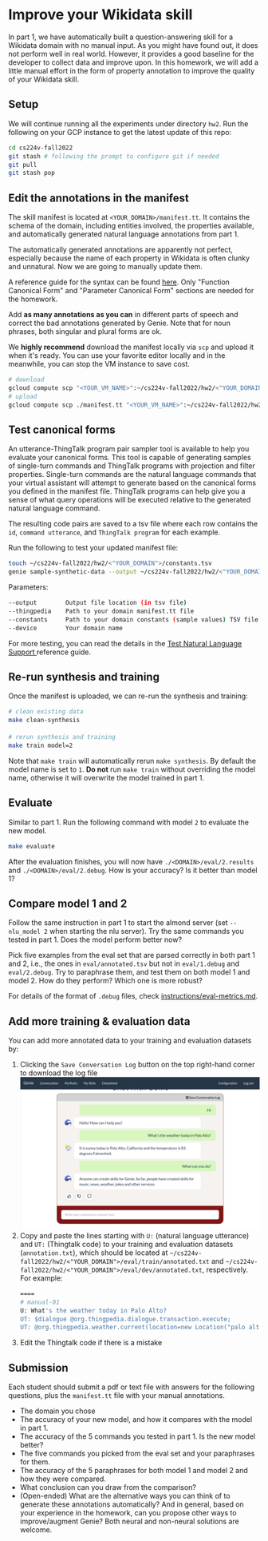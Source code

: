 # Improve your Wikidata skill

In part 1, we have automatically built a question-answering skill for a Wikidata domain with no manual input. As you might have found out, it does not perform well in real world. 
However, it provides a good baseline for the developer to collect data and improve upon. 
In this homework, we will add a little manual effort in the form of property annotation to improve the quality of your Wikidata skill. 

## Setup

We will continue running all the experiments under directory `hw2`. Run the following on your GCP instance to get the latest update of this repo:
```bash
cd cs224v-fall2022
git stash # following the prompt to configure git if needed
git pull
git stash pop
```

## Edit the annotations in the manifest

The skill manifest is located at `<YOUR_DOMAIN>/manifest.tt`. It contains the schema of the domain, including entities involved, the properties available, and automatically generated natural language annotations from part 1. 

The automatically generated annotations are apparently not perfect, especially because the name of each property in Wikidata is often clunky and unnatural. Now we are going to manually update them. 

A reference guide for the syntax can be found [here](https://wiki.genie.stanford.edu/en/attic/genie/annotations). Only "Function Canonical Form" and "Parameter Canonical Form" sections are needed for the homework. 

Add **as many annotations as you can** in different parts of speech and correct the bad annotations generated by Genie. 
Note that for noun phrases, both singular and plural forms are ok. 

We **highly recommend** download the manifest locally via `scp` and upload it when it's ready. You can use your favorite editor locally and in the meanwhile, you can stop the VM instance to save cost. 
```bash
# download 
gcloud compute scp "<YOUR_VM_NAME>":~/cs224v-fall2022/hw2/<"YOUR_DOMAIN">/manifest.tt ./
# upload
gcloud compute scp ./manifest.tt "<YOUR_VM_NAME>":~/cs224v-fall2022/hw2/<"YOUR_DOMAIN">/
```

## Test canonical forms

An utterance-ThingTalk program pair sampler tool is available to help you evaluate your canonical forms. This tool is capable of generating samples of single-turn commands and ThingTalk programs with projection and filter properties. Single-turn commands are the natural language commands that your virtual assistant will attempt to generate based on the canonical forms you defined in the manifest file. ThingTalk programs can help give you a sense of what query operations will be executed relative to the generated natural language command.

The resulting code pairs are saved to a tsv file where each row contains the `id`, `command utterance`, and `ThingTalk program` for each example.

Run the following to test your updated manifest file:
```bash
touch ~/cs224v-fall2022/hw2/<"YOUR_DOMAIN">/constants.tsv
genie sample-synthetic-data --output ~/cs224v-fall2022/hw2/<"YOUR_DOMAIN">/samples.tsv --thingpedia ~/cs224v-fall2022/hw2/<"YOUR_DOMAIN">/manifest.tt --constants ~/cs224v-fall2022/hw2/<"YOUR_DOMAIN">/constants.tsv --device $YOUR_DOMAIN
```
Parameters:
```bash
--output        Output file location (in tsv file)
--thingpedia    Path to your domain manifest.tt file
--constants     Path to your domain constants (sample values) TSV file
--device        Your domain name
```

For more testing, you can read the details in the [Test Natural Language Support
](https://wiki.genie.stanford.edu/en/genie-guide/test-natural-language-support) reference guide.

## Re-run synthesis and training 
Once the manifest is uploaded, we can re-run the synthesis and training:
```bash
# clean existing data 
make clean-synthesis

# rerun synthesis and training
make train model=2
```

Note that `make train` will automatically rerun `make synthesis`. 
By default the model name is set to `1`. **Do not** run `make train` without overriding the model name, otherwise it will overwrite the model trained in part 1. 

## Evaluate 
Similar to part 1. Run the following command with model `2` to evaluate the new model.
```bash
make evaluate
```

After the evaluation finishes, you will now have `./<DOMAIN>/eval/2.results` and `./<DOMAIN>/eval/2.debug`.
How is your accuracy? Is it better than model 1? 

## Compare model 1 and 2 
Follow the same instruction in part 1 to start the almond server (set `--nlu_model 2` when starting the nlu server). Try the same commands you tested in part 1. Does the model perform better now? 

Pick five examples from the eval set that are parsed correctly in both part 1 and 2, i.e., the ones in `eval/annotated.tsv` but not in `eval/1.debug` and `eval/2.debug`.
Try to paraphrase them, and test them on both model 1 and model 2. How do they perform? Which one is more robust?  

For details of the format of `.debug` files, check [instructions/eval-metrics.md](./eval-metrics.md).

## Add more training & evaluation data

You can add more annotated data to your training and evaluation datasets by:
1. Clicking the `Save Conversation Log` button on the top right-hand corner to download the log file
    <center><img src="img/genie-ui-screen.png" width="600"></center>
2. Copy and paste the lines starting with `U:` (natural language utterance) and `UT:` (Thingtalk code) to your training and evaluation datasets (`annotation.txt`), which should be located at `~/cs224v-fall2022/hw2/<"YOUR_DOMAIN">/eval/train/annotated.txt` and `~/cs224v-fall2022/hw2/<"YOUR_DOMAIN">/eval/dev/annotated.txt`, respectively. For example:
    ```bash
    ====
    # manual-01
    U: What's the weather today in Palo Alto?
    UT: $dialogue @org.thingpedia.dialogue.transaction.execute;
    UT: @org.thingpedia.weather.current(location=new Location("palo alto"));
    ```
3. Edit the Thingtalk code if there is a mistake

## Submission
Each student should submit a pdf or text file with answers for the following questions, plus the `manifest.tt` file with your manual annotations.
- The domain you chose
- The accuracy of your new model, and how it compares with the model in part 1. 
- The accuracy of the 5 commands you tested in part 1. Is the new model better? 
- The five commands you picked from the eval set and your paraphrases for them. 
- The accuracy of the 5 paraphrases for both model 1 and model 2 and how they were compared.
- What conclusion can you draw from the comparison?
- (Open-ended) What are the alternative ways you can think of to generate these annotations automatically? And in general, based on your experience in the homework, can you propose other ways to improve/augment Genie? Both neural and non-neural solutions are welcome.